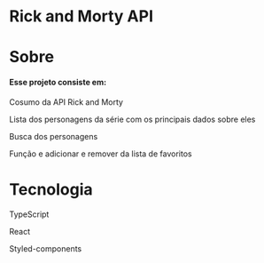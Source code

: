 <h1>Rick and Morty API</h1>

# Sobre

<h4>Esse projeto consiste em:</h4>
<p>Cosumo da API Rick and Morty</p>
<p>Lista dos personagens da série com os principais dados sobre eles</p>
<p>Busca dos personagens</p>
<p>Função e adicionar e remover da lista de favoritos</p>

# Tecnologia 

<p>TypeScript</p>
<p>React</p>
<p>Styled-components</p>
